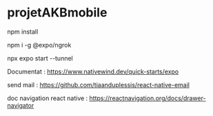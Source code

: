 # projetAKBmobile

npm install

npm i -g @expo/ngrok

npx expo start --tunnel

Documentat : https://www.nativewind.dev/quick-starts/expo

send mail : https://github.com/tiaanduplessis/react-native-email

doc navigation react native : https://reactnavigation.org/docs/drawer-navigator
